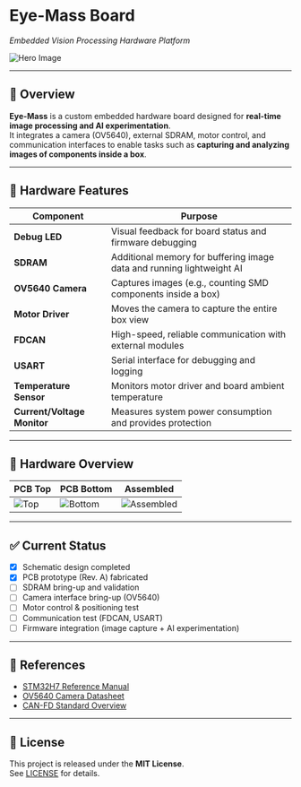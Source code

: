 # Eye-Mass Board  
*Embedded Vision Processing Hardware Platform*

![Hero Image](docs/images/assembled.jpg)

---

## 🔎 Overview
**Eye-Mass** is a custom embedded hardware board designed for **real-time image processing and AI experimentation**.  
It integrates a camera (OV5640), external SDRAM, motor control, and communication interfaces to enable tasks such as **capturing and analyzing images of components inside a box**.

---

## 🔧 Hardware Features

| Component               | Purpose                                                                 |
|-------------------------|-------------------------------------------------------------------------|
| **Debug LED**           | Visual feedback for board status and firmware debugging                 |
| **SDRAM**               | Additional memory for buffering image data and running lightweight AI   |
| **OV5640 Camera**       | Captures images (e.g., counting SMD components inside a box)            |
| **Motor Driver**        | Moves the camera to capture the entire box view                         |
| **FDCAN**               | High-speed, reliable communication with external modules                |
| **USART**               | Serial interface for debugging and logging                              |
| **Temperature Sensor**  | Monitors motor driver and board ambient temperature                     |
| **Current/Voltage Monitor** | Measures system power consumption and provides protection           |

---

## 📸 Hardware Overview
| PCB Top | PCB Bottom | Assembled |
|---------|------------|-----------|
| ![Top](docs/images/pcb_top.png) | ![Bottom](docs/images/pcb_bottom.png) | ![Assembled](docs/images/assembled.jpg) |

---

## ✅ Current Status
- [x] Schematic design completed
- [x] PCB prototype (Rev. A) fabricated
- [ ] SDRAM bring-up and validation
- [ ] Camera interface bring-up (OV5640)
- [ ] Motor control & positioning test
- [ ] Communication test (FDCAN, USART)
- [ ] Firmware integration (image capture + AI experimentation)

---

## 📑 References
- [STM32H7 Reference Manual](https://www.st.com/resource/en/reference_manual/dm00314099.pdf)  
- [OV5640 Camera Datasheet](https://www.arducam.com/downloads/datasheet/OV5640DS.pdf)  
- [CAN-FD Standard Overview](https://www.nxp.com/docs/en/application-note/AN5415.pdf)

---

## 📜 License
This project is released under the **MIT License**.  
See [LICENSE](LICENSE) for details.
